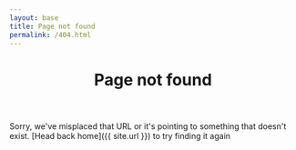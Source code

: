```yaml
---
layout: base
title: Page not found
permalink: /404.html
---
```

<header>
  <div class="container">
    <div class="header-content">
      <h1>Page not found</h1>
    </div>
  </div>
</header>

<div class="container" markdown="1">

Sorry, we've misplaced that URL or it's pointing to something that doesn't exist. [Head back home]({{ site.url }}) to try finding it again

</div>